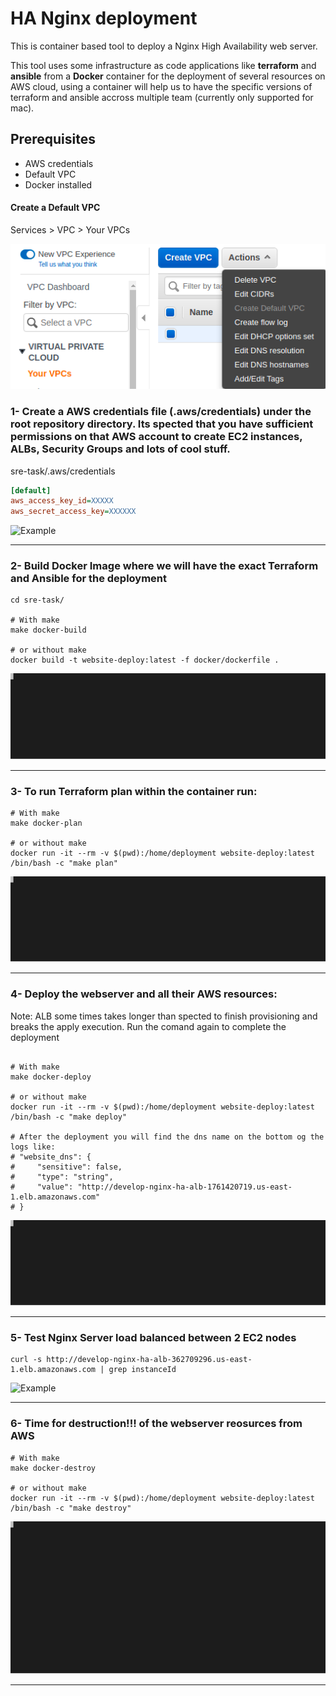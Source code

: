 # HA Nginx deployment

This is container based tool to deploy a Nginx High Availability web server.

This tool uses some infrastructure as code applications like **terraform** and **ansible** from a **Docker** container for the deployment of several resources on AWS cloud, using a container will help us to have the specific versions of terraform and ansible accross multiple team (currently only supported for mac).

## Prerequisites
- AWS credentials
- Default VPC
- Docker installed

#### Create a Default VPC
Services > VPC > Your VPCs

![Example](./common/tutorial/defaultVPC.png)

### 1- Create a AWS credentials file (.aws/credentials) under the root repository directory. Its spected that you have sufficient permissions on that AWS account to create EC2 instances, ALBs, Security Groups and lots of cool stuff.

sre-task/.aws/credentials
```ini
[default]
aws_access_key_id=XXXXX
aws_secret_access_key=XXXXXX
```
![Example](./common/tutorial/setup_access_keys.svg)

---

### 2- Build Docker Image where we will have the exact Terraform and Ansible for the deployment
```shell
cd sre-task/

# With make
make docker-build

# or without make
docker build -t website-deploy:latest -f docker/dockerfile .
```
![Example](./common/tutorial/build_docker_image.svg)

---

### 3- To run Terraform plan within the container run:
```shell
# With make
make docker-plan

# or without make
docker run -it --rm -v $(pwd):/home/deployment website-deploy:latest /bin/bash -c "make plan"
```
![Example](./common/tutorial/terraform_plan.svg)

---

### 4- Deploy the webserver and all their AWS resources:
 Note: ALB some times takes longer than spected to finish provisioning and breaks the apply execution.
 Run the comand again to complete the deployment

```shell

# With make
make docker-deploy

# or without make
docker run -it --rm -v $(pwd):/home/deployment website-deploy:latest /bin/bash -c "make deploy"

# After the deployment you will find the dns name on the bottom og the logs like:
# "website_dns": {
#     "sensitive": false,
#     "type": "string",
#     "value": "http://develop-nginx-ha-alb-1761420719.us-east-1.elb.amazonaws.com"
# }
```
![Example](./common/tutorial/terraform_deploy.svg)

---

### 5- Test Nginx Server load balanced between 2 EC2 nodes
```shell
curl -s http://develop-nginx-ha-alb-362709296.us-east-1.elb.amazonaws.com | grep instanceId
```
![Example](./common/tutorial/test_dns_webserver.svg)

---

### 6- Time for destruction!!! of the webserver reosurces from AWS
```shell
# With make
make docker-destroy

# or without make
docker run -it --rm -v $(pwd):/home/deployment website-deploy:latest /bin/bash -c "make destroy"
```
![Example](./common/tutorial/terraform_destroy_all.svg)

---